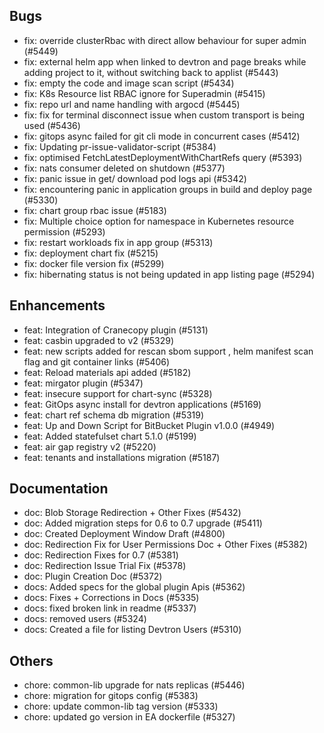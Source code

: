 ## Bugs
- fix: override clusterRbac with direct allow behaviour for super admin (#5449)
- fix: external helm app when linked to devtron and page breaks while adding project to it, without switching back to applist  (#5443)
- fix: empty the code and image scan script (#5434)
- fix: K8s Resource list RBAC ignore for Superadmin (#5415)
- fix: repo url and name handling with argocd (#5445)
- fix: fix for terminal disconnect issue when custom transport is being used (#5436)
- fix: gitops async failed for git cli mode in concurrent cases  (#5412)
- fix: Updating pr-issue-validator-script (#5384)
- fix: optimised FetchLatestDeploymentWithChartRefs query (#5393)
- fix: nats consumer deleted on shutdown (#5377)
- fix: panic issue in get/ download pod logs api (#5342)
- fix: encountering panic in application groups in build and deploy page (#5330)
- fix: chart group rbac issue (#5183)
- fix: Multiple choice option for namespace in Kubernetes resource permission (#5293)
- fix: restart workloads fix in app group (#5313)
- fix: deployment chart fix (#5215)
- fix: docker file version fix (#5299)
- fix: hibernating status is not being updated in app listing page (#5294)
## Enhancements
- feat: Integration of Cranecopy plugin (#5131)
- feat: casbin upgraded to v2 (#5329)
- feat: new scripts added for rescan sbom support , helm manifest scan flag and git container links  (#5406)
- feat: Reload materials api added (#5182)
- feat: mirgator plugin (#5347)
- feat: insecure support for chart-sync (#5328)
- feat: GitOps async install for devtron applications (#5169)
- feat: chart ref schema db migration (#5319)
- feat: Up and Down Script for BitBucket Plugin v1.0.0 (#4949)
- feat: Added statefulset chart 5.1.0 (#5199)
- feat: air gap registry v2 (#5220)
- feat: tenants and installations migration (#5187)
## Documentation
- doc: Blob Storage Redirection + Other Fixes (#5432)
- doc: Added migration steps for 0.6 to 0.7 upgrade (#5411)
- doc: Created Deployment Window Draft (#4800)
- doc: Redirection Fix for User Permissions Doc + Other Fixes (#5382)
- doc: Redirection Fixes for 0.7 (#5381)
- doc: Redirection Issue Trial Fix (#5378)
- doc: Plugin Creation Doc (#5372)
- docs: Added specs for the global plugin Apis (#5362)
- docs: Fixes +  Corrections in Docs (#5335)
- docs: fixed broken link in readme (#5337)
- docs: removed users (#5324)
- docs: Created a file for listing Devtron Users (#5310)
## Others
- chore: common-lib upgrade for nats replicas (#5446)
- chore: migration for gitops config (#5383)
- chore: update common-lib tag version (#5333)
- chore: updated go version in EA dockerfile (#5327)
